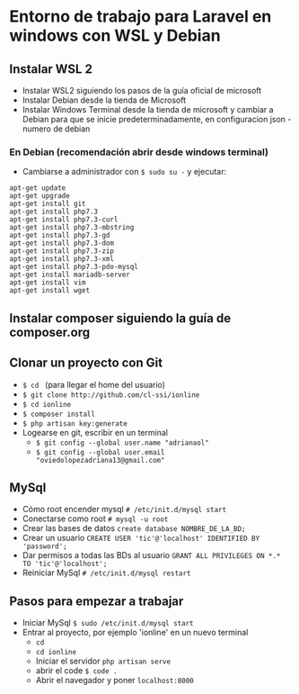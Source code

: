 # Entorno de trabajo para Laravel en windows con WSL y Debian
## Instalar WSL 2

* Instalar WSL2 siguiendo los pasos de la guía oficial de microsoft
* Instalar Debian desde la tienda de Microsoft
* Instalar Windows Terminal desde la tienda de microsoft
 y cambiar a Debian para que se inicie predeterminadamente, en configuracion json -numero de debian

### En Debian (recomendación abrir desde windows terminal) 

* Cambiarse a administrador con `$ sudo su -` y ejecutar:
```
apt-get update
apt-get upgrade
apt-get install git
apt-get install php7.3
apt-get install php7.3-curl
apt-get install php7.3-mbstring
apt-get install php7.3-gd
apt-get install php7.3-dom
apt-get install php7.3-zip
apt-get install php7.3-xml
apt-get install php7.3-pdo-mysql
apt-get install mariadb-server
apt-get install vim
apt-get install wget
```

## Instalar composer siguiendo la guía de composer.org

## Clonar un proyecto con Git
* `$ cd ` (para llegar el home del usuario)
* `$ git clone http://github.com/cl-ssi/ionline`
* `$ cd ionline`
* `$ composer install`
* `$ php artisan key:generate`
* Logearse en git, escribir en un terminal
    * `$ git config --global user.name "adrianaol"`
    * `$ git config --global user.email "oviedolopezadriana13@gmail.com"`

## MySql 
* Cómo root encender mysql `# /etc/init.d/mysql start`
* Conectarse como root `# mysql -u root`
* Crear las bases de datos `create database NOMBRE_DE_LA_BD;`
* Crear un usuario `CREATE USER 'tic'@'localhost' IDENTIFIED BY 'password';`
* Dar permisos a todas las BDs al usuario `GRANT ALL PRIVILEGES ON *.* TO 'tic'@'localhost';`
* Reiniciar MySql `# /etc/init.d/mysql restart`

## Pasos para empezar a trabajar
* Iniciar MySql `$ sudo /etc/init.d/mysql start`
* Entrar al proyecto, por ejemplo 'ionline' en un nuevo terminal
    * `cd` 
    * `cd ionline`
    * Iniciar el servidor `php artisan serve`
    * abrir el code `$ code . `
    * Abrir el navegador y poner `localhost:8000`
